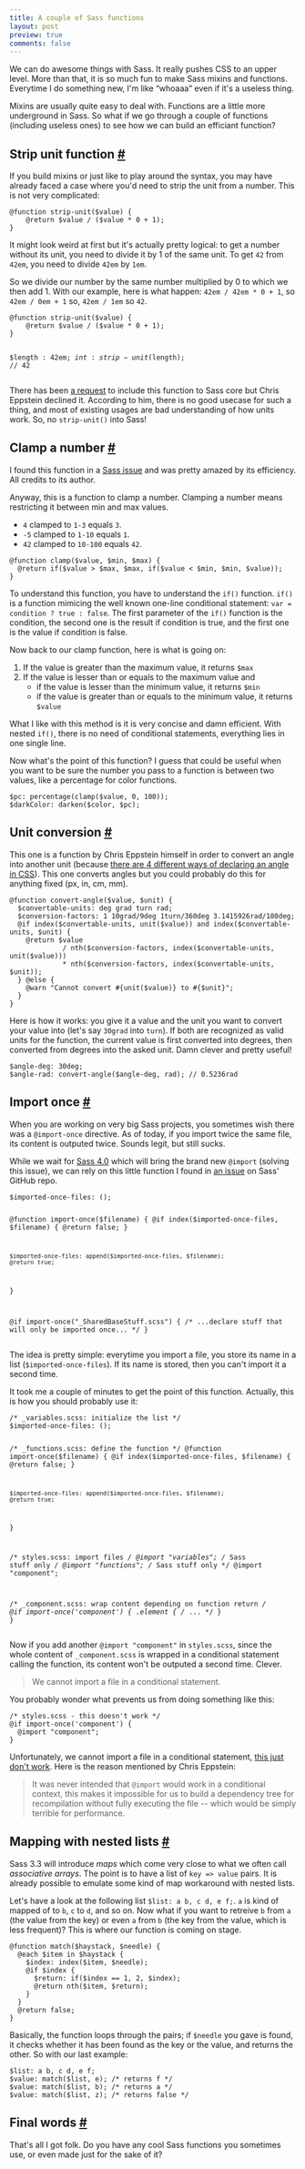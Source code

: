 ```yaml
---
title: A couple of Sass functions
layout: post
preview: true
comments: false
---
```

<section>
<p>We can do awesome things with Sass. It really pushes CSS to an upper level. More than that, it is so much fun to make Sass mixins and functions. Everytime I do something new, I'm like “whoaaa” even if it's a useless thing.</p>
<p>Mixins are usually quite easy to deal with. Functions are a little more underground in Sass. So what if we go through a couple of functions (including useless ones) to see how we can build an efficiant function?</p>
</section>
<section id='strip-unit'>
<h2>Strip unit function <a href="#strip-unit">#</a></h2>
<p>If you build mixins or just like to play around the syntax, you may have already faced a case where you'd need to strip the unit from a number. This is not very complicated:</p>
<pre class="language-scss"><code>@function strip-unit($value) {
	@return $value / ($value * 0 + 1);
}</code></pre>
<p>It might look weird at first but it's actually pretty logical: to get a number without its unit, you need to divide it by 1 of the same unit. To get <code>42</code> from <code>42em</code>, you need to divide <code>42em</code> by <code>1em</code>.</p>
<p>So we divide our number by the same number multiplied by 0 to which we then add 1. With our example, here is what happen: <code>42em / 42em * 0 + 1</code>, so <code>42em / 0em + 1</code> so, <code>42em / 1em</code> so <code>42</code>.</p>
<pre class="language-scss"><code>@function strip-unit($value) {
	@return $value / ($value * 0 + 1);
}

$length : 42em;
$int    : strip-unit($length); // 42</code></pre>
<p>There has been <a href="https://github.com/nex3/sass/issues/533">a request</a> to include this function to Sass core but Chris Eppstein declined it. According to him, there is no good usecase for such a thing, and most of existing usages are bad understanding of how units work. So, no <code>strip-unit()</code> into Sass!</p>
</section>
<section id="clamp">
<h2>Clamp a number <a href="#clamp">#</a></h2>
<p>I found this function in a <a href="https://github.com/nex3/sass/pull/402">Sass issue</a> and was pretty amazed by its efficiency. All credits to its author.</p>
<p>Anyway, this is a function to clamp a number. Clamping a number means restricting it between min and max values.</p>
<ul>
<li><code>4</code> clamped to <code>1-3</code> equals <code>3</code>.</li>
<li><code>-5</code> clamped to <code>1-10</code> equals <code>1</code>.</li>
<li><code>42</code> clamped to <code>10-100</code> equals <code>42</code>.</li>
</ul>
<pre class="language-scss"><code>@function clamp($value, $min, $max) {
  @return if($value > $max, $max, if($value < $min, $min, $value));
}</code></pre>
<p>To understand this function, you have to understand the <code>if()</code> function. <code>if()</code> is a function mimicing the well known one-line conditional statement: <code>var = condition ? true : false</code>. The first parameter of the <code>if()</code> function is the condition, the second one is the result if condition is true, and the first one is the value if condition is false.</p>
<p>Now back to our clamp function, here is what is going on:</p>
<ol>
<li>If the value is greater than the maximum value, it returns <code>$max</code></li>
<li>If the value is lesser than or equals to the maximum value and
<ul>
<li>if the value is lesser than the minimum value, it returns <code>$min</code></li>
<li>if the value is greater than or equals to the minimum value, it returns <code>$value</code></li>
</ul>
</li>
</ol>
<p>What I like with this method is it is very concise and damn efficient. With nested <code>if()</code>, there is no need of conditional statements, everything lies in one single line.</p>
<p>Now what's the point of this function? I guess that could be useful when you want to be sure the number you pass to a function is between two values, like a percentage for color functions.</p>
<pre class="language-scss"><code>$pc: percentage(clamp($value, 0, 100));
$darkColor: darken($color, $pc);</code></pre>
</section>
<section id="unit-conversion">
<h2>Unit conversion <a href="#unit-conversion">#</a></h2>
<p>This one is a function by Chris Eppstein himself in order to convert an angle into another unit (because <a href="http://codepen.io/HugoGiraudel/pen/rdgse">there are 4 different ways of declaring an angle in CSS</a>). This one converts angles but you could probably do this for anything fixed (px, in, cm, mm).</p>
<pre class="language-scss"><code>@function convert-angle($value, $unit) {
  $convertable-units: deg grad turn rad;
  $conversion-factors: 1 10grad/9deg 1turn/360deg 3.1415926rad/180deg;
  @if index($convertable-units, unit($value)) and index($convertable-units, $unit) {
    @return $value
             / nth($conversion-factors, index($convertable-units, unit($value)))
             * nth($conversion-factors, index($convertable-units, $unit));
  } @else {
    @warn "Cannot convert #{unit($value)} to #{$unit}";
  }
}</code></pre>
<p>Here is how it works: you give it a value and the unit you want to convert your value into (let's say <code>30grad</code> into <code>turn</code>). If both are recognized as valid units for the function, the current value is first converted into degrees, then converted from degrees into the asked unit. Damn clever and pretty useful!</p>
<pre class="language-scss"><code>$angle-deg: 30deg;
$angle-rad: convert-angle($angle-deg, rad); // 0.5236rad
</code></pre>
</section>
<section id="import-once">
<h2>Import once <a href="#import-once">#</a></h2>
<p>When you are working on very big Sass projects, you sometimes wish there was a <code>@import-once</code> directive. As of today, if you import twice the same file, its content is outputed twice. Sounds legit, but still sucks.</p>
<p>While we wait for <a href="https://github.com/nex3/sass/issues/353#issuecomment-18626307">Sass 4.0</a> which will bring the brand new <code>@import</code> (solving this issue), we can rely on this little function I found in <a href="https://github.com/nex3/sass/issues/156">an issue</a> on Sass' GitHub repo.</p>
<pre class="language-scss"><code>$imported-once-files: ();

@function import-once($filename) {
    @if index($imported-once-files, $filename) {
        @return false;
    }

    $imported-once-files: append($imported-once-files, $filename);
    @return true;
}

@if import-once("_SharedBaseStuff.scss") {
    /* ...declare stuff that will only be imported once... */
}</code></pre>
<p>The idea is pretty simple: everytime you import a file, you store its name in a list (<code>$imported-once-files</code>). If its name is stored, then you can't import it a second time.</p>
<p>It took me a couple of minutes to get the point of this function. Actually, this is how you should probably use it:</p>
<pre class="language-scss"><code>/* _variables.scss: initialize the list */
$imported-once-files: ();

/* _functions.scss: define the function */
@function import-once($filename) {
    @if index($imported-once-files, $filename) {
        @return false;
    }

    $imported-once-files: append($imported-once-files, $filename);
    @return true;
}

/* styles.scss: import files */
@import "variables"; /* Sass stuff only */
@import "functions"; /* Sass stuff only */
@import "component";

/* _component.scss: wrap content depending on function return */
@if import-once('component') {
  .element {
    /* ... */
  }
}</code></pre>
<p>Now if you add another <code>@import "component"</code> in <code>styles.scss</code>, since the whole content of <code>_component.scss</code> is wrapped in a conditional statement calling the function, its content won't be outputed a second time. Clever.</p>
<blockquote class="pull-quote--right">We cannot import a file in a conditional statement.</blockquote>
<p>You probably wonder what prevents us from doing something like this:</p>
<pre class="language-scss"><code>/* styles.scss - this doesn't work */
@if import-once('component') {
  @import "component";
}</code></pre>
<p>Unfortunately, we cannot import a file in a conditional statement, <a href="https://github.com/nex3/sass/issues/451">this just don't work</a>. Here is the reason mentioned by Chris Eppstein:</p>
<blockquote class="quote"><p>It was never intended that <code>@import</code> would work in a conditional context, this makes it impossible for us to build a dependency tree for recompilation without fully executing the file -- which would be simply terrible for performance.</p></blockquote>
</section>
<section id="mapping">
<h2>Mapping with nested lists <a href="#mapping">#</a></h2>
<p>Sass 3.3 will introduce <em>maps</em> which come very close to what we often call <em>associative arrays</em>. The point is to have a list of <code>key => value</code> pairs. It is already possible to emulate some kind of map workaround with nested lists.</p>
<p>Let's have a look at the following list <code>$list: a b, c d, e f;</code>. <code>a</code> is kind of mapped of to <code>b</code>, <code>c</code> to <code>d</code>, and so on. Now what if you want to retreive <code>b</code> from <code>a</code> (the value from the key) or even <code>a</code> from <code>b</code> (the key from the value, which is less frequent)? This is where our function is coming on stage.</p>
<pre class="language-scss"><code>@function match($haystack, $needle) {
  @each $item in $haystack {
    $index: index($item, $needle);
    @if $index { 
      $return: if($index == 1, 2, $index);
      @return nth($item, $return); 
    }
  }
  @return false;
}</code></pre>
<p>Basically, the function loops through the pairs; if <code>$needle</code> you gave is found, it checks whether it has been found as the key or the value, and returns the other. So with our last example:</p>
<pre class="language-scss"><code>$list: a b, c d, e f;
$value: match($list, e); /* returns f */
$value: match($list, b); /* returns a */
$value: match($list, z); /* returns false */</code></pre>
</section>
<section id="final-words">
<h2>Final words <a href="#final-words">#</a></h2>
<p>That's all I got folk. Do you have any cool Sass functions you sometimes use, or even made just for the sake of it?</p>
</section>